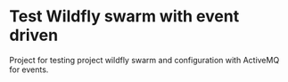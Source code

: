 # Test Wildfly swarm with event driven
Project for testing project wildfly swarm and configuration with ActiveMQ for events.

